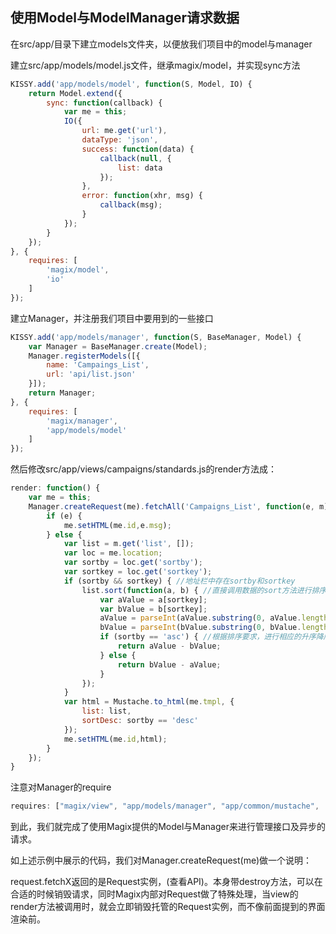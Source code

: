## 使用Model与ModelManager请求数据

在src/app/目录下建立models文件夹，以便放我们项目中的model与manager

建立src/app/models/model.js文件，继承magix/model，并实现sync方法

```js
KISSY.add('app/models/model', function(S, Model, IO) {
    return Model.extend({
        sync: function(callback) {
            var me = this;
            IO({
                url: me.get('url'),
                dataType: 'json',
                success: function(data) {
                    callback(null, {
                        list: data
                    });
                },
                error: function(xhr, msg) {
                    callback(msg);
                }
            });
        }
    });
}, {
    requires: [
        'magix/model',
        'io'
    ]
});
```

建立Manager，并注册我们项目中要用到的一些接口

```js
KISSY.add('app/models/manager', function(S, BaseManager, Model) {
    var Manager = BaseManager.create(Model);
    Manager.registerModels([{
        name: 'Campaings_List',
        url: 'api/list.json'
    }]);
    return Manager;
}, {
    requires: [
        'magix/manager',
        'app/models/model'
    ]
});
```

然后修改src/app/views/campaigns/standards.js的render方法成：

```js
render: function() {
    var me = this;
    Manager.createRequest(me).fetchAll('Campaigns_List', function(e, m) {
        if (e) {
            me.setHTML(me.id,e.msg);
        } else {
            var list = m.get('list', []);
            var loc = me.location;
            var sortby = loc.get('sortby');
            var sortkey = loc.get('sortkey');
            if (sortby && sortkey) { //地址栏中存在sortby和sortkey
                list.sort(function(a, b) { //直接调用数据的sort方法进行排序
                    var aValue = a[sortkey];
                    var bValue = b[sortkey];
                    aValue = parseInt(aValue.substring(0, aValue.length - 1), 10); //因示例中折扣是类似90%这样的字符串，因此去掉%号并转成整数
                    bValue = parseInt(bValue.substring(0, bValue.length - 1), 10);
                    if (sortby == 'asc') { //根据排序要求，进行相应的升序降序排序
                        return aValue - bValue;
                    } else {
                        return bValue - aValue;
                    }
                });
            }
            var html = Mustache.to_html(me.tmpl, {
                list: list,
                sortDesc: sortby == 'desc'
            });
            me.setHTML(me.id,html);
        }
    });
}
```

注意对Manager的require

```js
requires: ["magix/view", "app/models/manager", "app/common/mustache", 'magix/router']
```

到此，我们就完成了使用Magix提供的Model与Manager来进行管理接口及异步的请求。

如上述示例中展示的代码，我们对Manager.createRequest(me)做一个说明：

request.fetchX返回的是Request实例，(查看API)。本身带destroy方法，可以在合适的时候销毁请求，同时Magix内部对Request做了特殊处理，当view的render方法被调用时，就会立即销毁托管的Request实例，而不像前面提到的界面渲染前。
